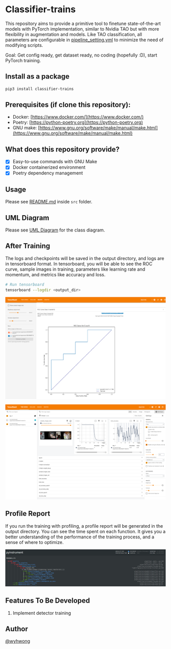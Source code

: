 # Classifier-trains
This repository aims to provide a primitive tool to finetune state-of-the-art models with PyTorch implementation, similar to Nvidia TAO but with more flexibility in augmentation and models. Like TAO classification, all parameters are configurable in [pipeline_setting.yml](./src/pipeline_setting.yml) to minimize the need of modifying scripts.

Goal: Get config ready, get dataset ready, no coding (hopefully :D), start PyTorch training.

## Install as a package
```bash
pip3 install classifier-trains
```

## Prerequisites (if clone this repository):
- Docker: [https://www.docker.com/](https://www.docker.com/)
- Poetry: [https://python-poetry.org](https://python-poetry.org)
- GNU make: [https://www.gnu.org/software/make/manual/make.html](https://www.gnu.org/software/make/manual/make.html)

## What does this repository provide?
- [x] Easy-to-use commands with GNU Make
- [x] Docker containerized environment
- [x] Poetry dependency management

## Usage
Please see [README.md](./src/README.md) inside `src` folder.

## UML Diagram
Please see [UML Diagram](./docs/README.md) for the class diagram.

## After Training

The logs and checkpoints will be saved in the output directory, and logs are in tensorboard format. In tensorboard, you will be able to see the ROC curve, sample images in training, parameters like learning rate and momentum, and metrics like accuracy and loss.

```bash
# Run tensorboard
tensorboard --logdir <output_dir>
```

![ROC curve in tensorboard](./docs/preview-tensorboard-1.png)

![Sample images and parameters](./docs/preview-tensorboard-2.png)

## Profile Report

If you run the training with profiling, a profile report will be generated in the output directory. You can see the time spent on each function. It gives you a better understanding of the performance of the training process, and a sense of where to optimize.

![Profile report](./docs/preview-profile-report.png)

## Features To Be Developed
1. Implement detector training

## Author
[@wyhwong](https://github.com/wyhwong)
